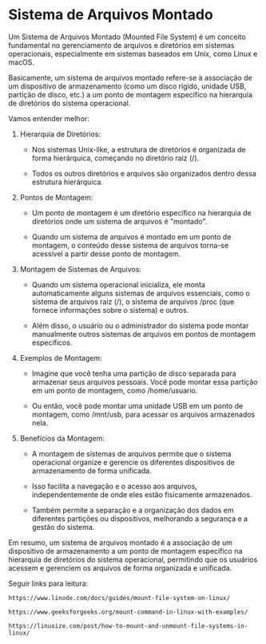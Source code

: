# Sistema de Arquivos Montado
Um Sistema de Arquivos Montado (Mounted File System) é um conceito fundamental no gerenciamento de arquivos e diretórios em sistemas operacionais, especialmente em sistemas baseados em Unix, como Linux e macOS.

Basicamente, um sistema de arquivos montado refere-se à associação de um dispositivo de armazenamento (como um disco rígido, unidade USB, partição de disco, etc.) a um ponto de montagem específico na hierarquia de diretórios do sistema operacional.

Vamos entender melhor:

1. Hierarquia de Diretórios:

    - Nos sistemas Unix-like, a estrutura de diretórios é organizada de forma hierárquica, começando no diretório raiz (/).

    - Todos os outros diretórios e arquivos são organizados dentro dessa estrutura hierárquica.

2. Pontos de Montagem:

    - Um ponto de montagem é um diretório específico na hierarquia de diretórios onde um sistema de arquivos é "montado".

    - Quando um sistema de arquivos é montado em um ponto de montagem, o conteúdo desse sistema de arquivos torna-se acessível a partir desse ponto de montagem.

3. Montagem de Sistemas de Arquivos:

    - Quando um sistema operacional inicializa, ele monta automaticamente alguns sistemas de arquivos essenciais, como o sistema de arquivos raiz (/), o sistema de arquivos /proc (que fornece informações sobre o sistema) e outros.

    - Além disso, o usuário ou o administrador do sistema pode montar manualmente outros sistemas de arquivos em pontos de montagem específicos.

4. Exemplos de Montagem:

    - Imagine que você tenha uma partição de disco separada para armazenar seus arquivos pessoais. Você pode montar essa partição em um ponto de montagem, como /home/usuario.

    - Ou então, você pode montar uma unidade USB em um ponto de montagem, como /mnt/usb, para acessar os arquivos armazenados nela.

5. Benefícios da Montagem:

    - A montagem de sistemas de arquivos permite que o sistema operacional organize e gerencie os diferentes dispositivos de armazenamento de forma unificada.

    - Isso facilita a navegação e o acesso aos arquivos, independentemente de onde eles estão fisicamente armazenados.

    - Também permite a separação e a organização dos dados em diferentes partições ou dispositivos, melhorando a segurança e a gestão do sistema.

Em resumo, um sistema de arquivos montado é a associação de um dispositivo de armazenamento a um ponto de montagem específico na hierarquia de diretórios do sistema operacional, permitindo que os usuários acessem e gerenciem os arquivos de forma organizada e unificada.

Seguir links para leitura:

    https://www.linode.com/docs/guides/mount-file-system-on-linux/

    https://www.geeksforgeeks.org/mount-command-in-linux-with-examples/

    https://linuxize.com/post/how-to-mount-and-unmount-file-systems-in-linux/